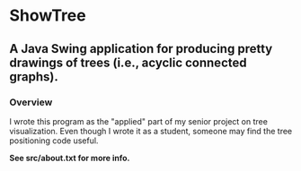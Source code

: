 # ShowTree #
## A Java Swing application for producing pretty drawings of trees (i.e., acyclic connected graphs). ##

### Overview ###

I wrote this program as the "applied" part of my senior project on tree visualization.
Even though I wrote it as a student, someone may find the tree positioning code useful.

**See src/about.txt for more info.**
